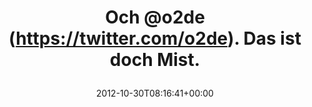---
retweeted: false
source: <a href="http://itunes.apple.com/us/app/twitter/id409789998?mt=12" rel="nofollow">Twitter
  for Mac</a>
entities:
  hashtags: []
  symbols: []
  user_mentions: []
  urls:
  - url: http://t.co/U1tL7VGn
    expanded_url: http://www.tagesschau.de/wirtschaft/telefonica106.html
    display_url: tagesschau.de/wirtschaft/tel…
    indices:
    - '30'
    - '50'
display_text_range:
- '0'
- '50'
favorite_count: '0'
id_str: '263192687765762049'
truncated: false
retweet_count: '0'
id: '263192687765762049'
possibly_sensitive: false
created_at: Tue Oct 30 08:16:41 +0000 2012
favorited: false
full_text: Och [@o2de](https://twitter.com/o2de). Das ist doch Mist.
lang: de
quote_url: http://www.tagesschau.de/wirtschaft/telefonica106.html
tags:
- pesos/twitter
date: '2012-10-30T08:16:41+00:00'
src: https://twitter.com/bascht/status/263192687765762049
original_url: https://twitter.com/bascht/status/263192687765762049
type: twitter_tweet
text: Och [@o2de](https://twitter.com/o2de). Das ist doch Mist.
title: 'Och @o2de (https://twitter.com/o2de). Das ist doch Mist.

  '

---